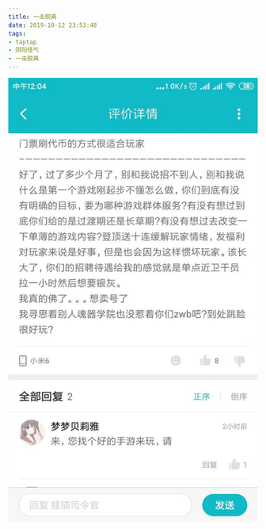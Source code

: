 ```yaml
---
title: 一击脱离
date: 2019-10-12 23:53:48
tags:
- taptap
- 阴阳怪气
- 一击脱离
---
```

![](2019-10-12-23-53/01.jpg)
